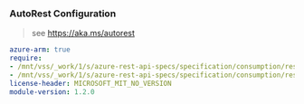 ### AutoRest Configuration

> see https://aka.ms/autorest

``` yaml
azure-arm: true
require:
- /mnt/vss/_work/1/s/azure-rest-api-specs/specification/consumption/resource-manager/readme.md
- /mnt/vss/_work/1/s/azure-rest-api-specs/specification/consumption/resource-manager/readme.go.md
license-header: MICROSOFT_MIT_NO_VERSION
module-version: 1.2.0
```